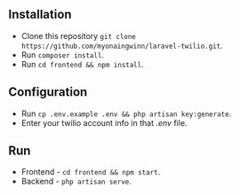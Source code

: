 ## Installation
- Clone this repository `git clone https://github.com/myonaingwinn/laravel-twilio.git`.
- Run `composer install`.
- Run `cd frontend && npm install`.

## Configuration
- Run `cp .env.example .env && php artisan key:generate`.
- Enter your twilio account info in that *.env* file.

## Run
- Frontend - `cd frontend && npm start`.
- Backend - `php artisan serve`.
